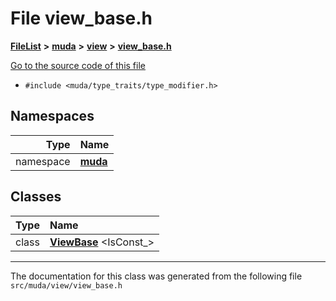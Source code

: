 

# File view\_base.h



[**FileList**](files.md) **>** [**muda**](dir_be047e8c00f93e2e88c2a417393a7f42.md) **>** [**view**](dir_db2dafed41077e2be62453d93935ca4c.md) **>** [**view\_base.h**](view__base_8h.md)

[Go to the source code of this file](view__base_8h_source.md)



* `#include <muda/type_traits/type_modifier.h>`













## Namespaces

| Type | Name |
| ---: | :--- |
| namespace | [**muda**](namespacemuda.md) <br> |


## Classes

| Type | Name |
| ---: | :--- |
| class | [**ViewBase**](classmuda_1_1_view_base.md) &lt;IsConst\_&gt;<br> |



















































------------------------------
The documentation for this class was generated from the following file `src/muda/view/view_base.h`

